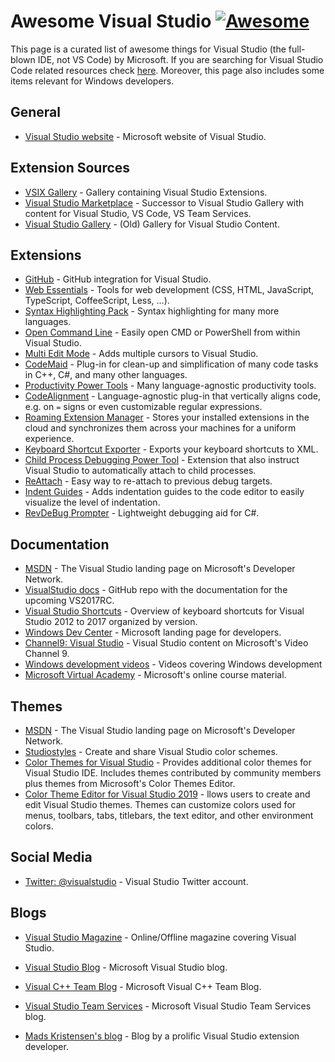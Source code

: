# Awesome Visual Studio [![Awesome](https://cdn.rawgit.com/sindresorhus/awesome/d7305f38d29fed78fa85652e3a63e154dd8e8829/media/badge.svg)](https://github.com/sindresorhus/awesome)


This page is a curated list of awesome things for Visual Studio (the full-blown IDE, not VS Code) by Microsoft. If you are searching for Visual Studio Code related resources check [here](https://github.com/viatsko/awesome-vscode).
Moreover, this page also includes some items relevant for Windows developers.

## General

- [Visual Studio website](https://www.visualstudio.com/) -  Microsoft website of Visual Studio.

## Extension Sources

- [VSIX Gallery](http://vsixgallery.com/) - Gallery containing Visual Studio Extensions.
- [Visual Studio Marketplace](https://marketplace.visualstudio.com/) - Successor to Visual Studio Gallery with content for Visual Studio, VS Code, VS Team Services.
- [Visual Studio Gallery](https://visualstudiogallery.msdn.microsoft.com/) - (Old) Gallery for Visual Studio Content.

## Extensions

- [GitHub](https://visualstudio.github.com/) - GitHub integration for Visual Studio.
- [Web Essentials](http://vswebessentials.com/) - Tools for web development (CSS, HTML, JavaScript, TypeScript, CoffeeScript, Less, ...).
- [Syntax Highlighting Pack](https://visualstudiogallery.msdn.microsoft.com/d92fd742-bab3-4314-b866-50b871d679ee) - Syntax highlighting for many more languages.
- [Open Command Line](https://visualstudiogallery.msdn.microsoft.com/4e84e2cf-2d6b-472a-b1e2-b84932511379) - Easily open CMD or PowerShell from within Visual Studio.
- [Multi Edit Mode](https://visualstudiogallery.msdn.microsoft.com/2beb9705-b568-45d1-8550-751e181e3aef) - Adds multiple cursors to Visual Studio.
- [CodeMaid](http://www.codemaid.net/) - Plug-in for clean-up and simplification of many code tasks in C++, C#, and many other languages.
- [Productivity Power Tools](https://marketplace.visualstudio.com/items?itemName=VisualStudioProductTeam.ProductivityPowerTools2015) - Many language-agnostic productivity tools.
- [CodeAlignment](https://marketplace.visualstudio.com/items?itemName=cpmcgrath.Codealignment) - Language-agnostic plug-in that vertically aligns code, e.g. on `=` signs or even customizable regular expressions.
- [Roaming Extension Manager](https://marketplace.visualstudio.com/items?itemName=VisualStudioPlatformTeam.RoamingExtensionManager) - Stores your installed extensions in the cloud and synchronizes them across your machines for a uniform experience.
- [Keyboard Shortcut Exporter](https://marketplace.visualstudio.com/items?itemName=MadsKristensen.KeyboardShortcutExporter) - Exports your keyboard shortcuts to XML.
- [Child Process Debugging Power Tool](https://marketplace.visualstudio.com/items?itemName=GreggMiskelly.MicrosoftChildProcessDebuggingPowerTool) - Extension that also instruct Visual Studio to automatically attach to child processes.
- [ReAttach](https://marketplace.visualstudio.com/items?itemName=ErlandR.ReAttach) - Easy way to re-attach to previous debug targets.
- [Indent Guides](https://marketplace.visualstudio.com/items?itemName=SteveDowerMSFT.IndentGuides) - Adds indentation guides to the code editor to easily visualize the level of indentation.
- [RevDeBug Prompter](https://marketplace.visualstudio.com/items?itemName=vs-publisher-1469962.RevDeBugPrompter) - Lightweight debugging aid for C#.

## Documentation

- [MSDN](https://msdn.microsoft.com/en-us/library/dd831853.aspx) - The Visual Studio landing page on Microsoft's Developer Network.
- [VisualStudio docs](https://github.com/Microsoft/visualstudio-docs) - GitHub repo with the documentation for the upcoming VS2017RC.
- [Visual Studio Shortcuts](http://visualstudioshortcuts.com/) - Overview of keyboard shortcuts for Visual Studio 2012 to 2017 organized by version.
- [Windows Dev Center](https://developer.microsoft.com/en-us/windows) - Microsoft landing page for developers.
- [Channel9: Visual Studio](https://channel9.msdn.com/VisualStudio) - Visual Studio content on Microsoft's Video Channel 9.
- [Windows development videos](https://developer.microsoft.com/en-us/windows/develop/app-development-video) - Videos covering Windows development
- [Microsoft Virtual Academy](https://mva.microsoft.com/) - Microsoft's online course material.

## Themes

- [MSDN](https://draculatheme.com/visual-studio/) - The Visual Studio landing page on Microsoft's Developer Network.
- [Studiostyles](https://studiostyl.es/) - Create and share Visual Studio color schemes.
- [Color Themes for Visual Studio](https://marketplace.visualstudio.com/items?itemName=VisualStudioPlatformTeam.ColorThemesforVisualStudio) - Provides additional color themes for Visual Studio IDE. Includes themes contributed by community members plus themes from Microsoft's Color Themes Editor.
- [Color Theme Editor for Visual Studio 2019](https://marketplace.visualstudio.com/items?itemName=VisualStudioPlatformTeam.VisualStudio2019ColorThemeEditor) - llows users to create and edit Visual Studio themes. Themes can customize colors used for menus, toolbars, tabs, titlebars, the text editor, and other environment colors.

## Social Media

- [Twitter: @visualstudio](https://twitter.com/visualstudio) - Visual Studio Twitter account.

## Blogs

- [Visual Studio Magazine](https://visualstudiomagazine.com/) - Online/Offline magazine covering Visual Studio.

- [Visual Studio Blog](https://blogs.msdn.microsoft.com/visualstudio/) - Microsoft Visual Studio blog.
- [Visual C++ Team Blog](https://blogs.msdn.microsoft.com/vcblog/) - Microsoft Visual C++ Team Blog.
- [Visual Studio Team Services](https://blogs.msdn.microsoft.com/vsoservice/) - Microsoft Visual Studio Team Services blog.
- [Mads Kristensen's blog](http://madskristensen.net/) - Blog by a prolific Visual Studio extension developer.
